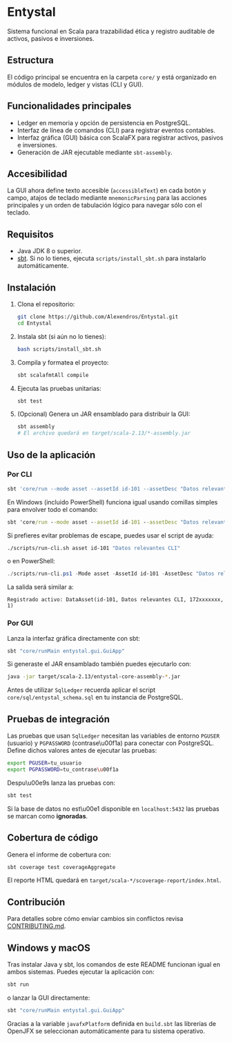 # Entystal

Sistema funcional en Scala para trazabilidad ética y registro auditable de activos, pasivos e inversiones.

## Estructura

El código principal se encuentra en la carpeta `core/` y está organizado en módulos de modelo, ledger y vistas (CLI y GUI).

## Funcionalidades principales

- Ledger en memoria y opción de persistencia en PostgreSQL.
- Interfaz de línea de comandos (CLI) para registrar eventos contables.
- Interfaz gráfica (GUI) básica con ScalaFX para registrar activos, pasivos e inversiones.
- Generación de JAR ejecutable mediante `sbt-assembly`.

## Accesibilidad

La GUI ahora define texto accesible (`accessibleText`) en cada botón y campo,
atajos de teclado mediante `mnemonicParsing` para las acciones principales y un
orden de tabulación lógico para navegar sólo con el teclado.

## Requisitos

- Java JDK 8 o superior.
- [sbt](https://www.scala-sbt.org/). Si no lo tienes, ejecuta `scripts/install_sbt.sh` para instalarlo automáticamente.

## Instalación

1. Clona el repositorio:
   ```bash
   git clone https://github.com/Alexendros/Entystal.git
   cd Entystal
   ```
2. Instala sbt (si aún no lo tienes):
   ```bash
   bash scripts/install_sbt.sh
   ```
3. Compila y formatea el proyecto:
   ```bash
   sbt scalafmtAll compile
   ```
4. Ejecuta las pruebas unitarias:
   ```bash
   sbt test
   ```
5. (Opcional) Genera un JAR ensamblado para distribuir la GUI:
   ```bash
   sbt assembly
   # El archivo quedará en target/scala-2.13/*-assembly.jar
   ```

## Uso de la aplicación

### Por CLI

```bash
sbt 'core/run --mode asset --assetId id-101 --assetDesc "Datos relevantes CLI"'
```
En Windows (incluido PowerShell) funciona igual usando comillas simples para
envolver todo el comando:
```cmd
sbt 'core/run --mode asset --assetId id-101 --assetDesc "Datos relevantes CLI"'
```
Si prefieres evitar problemas de escape, puedes usar el script de ayuda:
```bash
./scripts/run-cli.sh asset id-101 "Datos relevantes CLI"
```
o en PowerShell:
```powershell
./scripts/run-cli.ps1 -Mode asset -AssetId id-101 -AssetDesc "Datos relevantes CLI"
```
La salida será similar a:
```text
Registrado activo: DataAsset(id-101, Datos relevantes CLI, 172xxxxxxx, 1)
```

### Por GUI

Lanza la interfaz gráfica directamente con sbt:
```bash
sbt "core/runMain entystal.gui.GuiApp"
```
Si generaste el JAR ensamblado también puedes ejecutarlo con:
```bash
java -jar target/scala-2.13/entystal-core-assembly-*.jar
```

Antes de utilizar `SqlLedger` recuerda aplicar el script `core/sql/entystal_schema.sql` en tu instancia de PostgreSQL.

## Pruebas de integración

Las pruebas que usan `SqlLedger` necesitan las variables de entorno `PGUSER` (usuario) y
`PGPASSWORD` (contrase\u00f1a) para conectar con PostgreSQL. Define dichos valores antes de
ejecutar las pruebas:
```bash
export PGUSER=tu_usuario
export PGPASSWORD=tu_contrase\u00f1a
```
Despu\u00e9s lanza las pruebas con:
```bash
sbt test
```
Si la base de datos no est\u00e1 disponible en `localhost:5432` las pruebas se marcan como
**ignoradas**.

## Cobertura de código

Genera el informe de cobertura con:
```bash
sbt coverage test coverageAggregate
```
El reporte HTML quedará en `target/scala-*/scoverage-report/index.html`.

## Contribución

Para detalles sobre cómo enviar cambios sin conflictos revisa [CONTRIBUTING.md](CONTRIBUTING.md).

## Windows y macOS

Tras instalar Java y sbt, los comandos de este README funcionan igual en ambos sistemas.
Puedes ejecutar la aplicación con:

```bash
sbt run
```

o lanzar la GUI directamente:

```bash
sbt "core/runMain entystal.gui.GuiApp"
```

Gracias a la variable `javafxPlatform` definida en `build.sbt` las librerías de OpenJFX se seleccionan automáticamente para tu sistema operativo.

